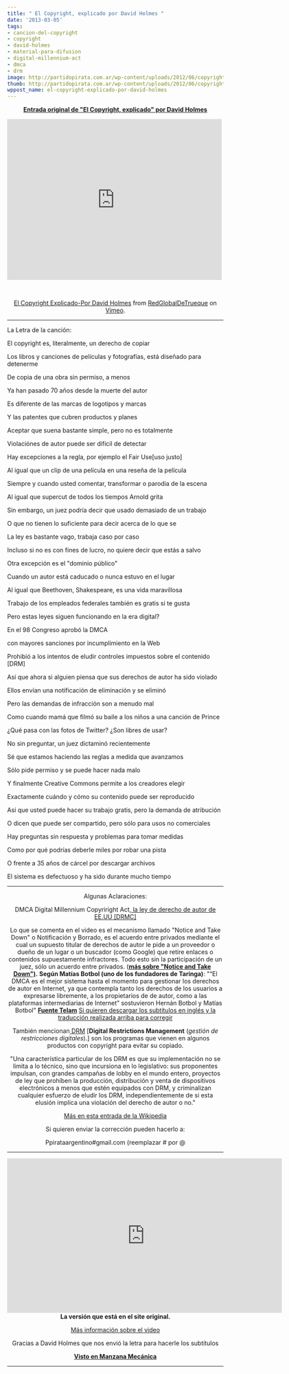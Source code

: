```yaml
---
title: " El Copyright, explicado por David Holmes "
date: '2013-03-05'
tags:
- cancion-del-copyright
- copyright
- david-holmes
- material-para-difusion
- digital-millennium-act
- dmca
- drm
image: http://partidopirata.com.ar/wp-content/uploads/2012/06/copyright.jpg
thumb: http://partidopirata.com.ar/wp-content/uploads/2012/06/copyright-150x150.jpg
wppost_name: el-copyright-explicado-por-david-holmes
---
```


<p style="text-align: center;"><strong><a title="Posts by David Holmes" href="http://pandodaily.com/author/davidmholmes/" rel="author">Entrada original de "El Copyright, explicado" por David Holmes</a></strong></p>
<iframe src="http://player.vimeo.com/video/61084082" height="375" width="500" allowfullscreen="" frameborder="0"></iframe>

&nbsp;
<p style="text-align: center;"><a href="http://vimeo.com/61084082">El Copyright Explicado-Por David Holmes</a> from <a href="http://vimeo.com/user14381115">RedGlobalDeTrueque</a> on <a href="http://vimeo.com">Vimeo</a>.</p>


<hr />

La Letra de la canción:

El copyright es, literalmente, un derecho de copiar

Los libros y canciones de películas y fotografías, está diseñado para detenerme

De copia de una obra sin permiso, a menos

Ya han pasado 70 años desde la muerte del autor

Es diferente de las marcas de logotipos y marcas

Y las patentes que cubren productos y planes

Aceptar que suena bastante simple, pero no es totalmente

Violaciónes de autor puede ser difícil de detectar

Hay excepciones a la regla, por ejemplo el Fair Use[uso justo]

Al igual que un clip de una película en una reseña de la película

Siempre y cuando usted comentar, transformar o parodia de la escena

Al igual que supercut de todos los tiempos Arnold grita

Sin embargo, un juez podría decir que usado demasiado de un trabajo

O que no tienen lo suficiente para decir acerca de lo que se

La ley es bastante vago, trabaja caso por caso

Incluso si no es con fines de lucro, no quiere decir que estás a salvo

Otra excepción es el "dominio público"

Cuando un autor está caducado o nunca estuvo en el lugar

Al igual que Beethoven, Shakespeare, es una vida maravillosa

Trabajo de los empleados federales también es gratis si te gusta

Pero estas leyes siguen funcionando en la era digital?

En el 98 Congreso aprobó la DMCA

con mayores sanciones por incumplimiento en la Web

Prohibió a los intentos de eludir controles impuestos sobre el contenido [DRM]

Así que ahora si alguien piensa que sus derechos de autor ha sido violado

Ellos envían una notificación de eliminación y se eliminó

Pero las demandas de infracción son a menudo mal

Como cuando mamá que filmó su baile a los niños a una canción de Prince

¿Qué pasa con las fotos de Twitter? ¿Son libres de usar?

No sin preguntar, un juez dictaminó recientemente

Sé que estamos haciendo las reglas a medida que avanzamos

Sólo pide permiso y se puede hacer nada malo

Y finalmente Creative Commons permite a los creadores elegir

Exactamente cuándo y cómo su contenido puede ser reproducido

Así que usted puede hacer su trabajo gratis, pero la demanda de atribución

O dicen que puede ser compartido, pero sólo para usos no comerciales

Hay preguntas sin respuesta y problemas para tomar medidas

Como por qué podrías deberle miles por robar una pista

O frente a 35 años de cárcel por descargar archivos

El sistema es defectuoso y ha sido durante mucho tiempo

<hr />
<p style="text-align: center;">Algunas Aclaraciones:</p>
<p style="text-align: center;">DMCA Digital Millennium Copyriright Act,<a href="https://es.wikipedia.org/wiki/Digital_Millennium_Copyright_Act" target="_blank"> la ley de derecho de autor de EE.UU [DRMC]</a></p>
<p style="text-align: center;">Lo que se comenta en el video es el mecanismo llamado "Notice and Take Down" o Notificación y Borrado, es el acuerdo entre privados mediante el cual un supuesto titular de derechos de autor le pide a un proveedor o dueño de un lugar o un buscador (como Google) que retire enlaces o contenidos supuestamente infractores. Todo esto sin la participación de un juez, sólo un acuerdo entre privados. (<strong><a href="http://partidopirata.com.ar/7805/los-peligros-del-notice-and-take-down-o-notificacion-y-retiro">más sobre "Notice and Take Down")</a>.</strong>
<strong>Según Matías Botbol (uno de los fundadores de Taringa)</strong>:
"“El DMCA es el mejor sistema hasta el momento para gestionar los derechos de autor en Internet, ya que contempla tanto los derechos de los usuarios a expresarse libremente, a los propietarios de de autor, como a las plataformas intermediarias de Internet” sostuvieron Hernán Botbol y Matías Botbol"
<strong><a href="http://www.telam.com.ar/notas/201212/911-taringa-introdujo-mejoras-en-el-sistema-de-denuncias-por-derecho-de-autor.html" target="_blank">Fuente Telam</a></strong>
<a href="http://www.mediafire.com/?afzdinznpb6sh6d" target="_blank">Si quieren descargar los subtítulos en inglés y la traducción realizada arriba para corregir</a></p>
<p style="text-align: center;">También mencionan<a href="https://es.wikipedia.org/wiki/Gesti%C3%B3n_digital_de_derechos" target="_blank"> DRM</a> [<b>Digital Restrictions Management</b> (<i>gestión de restricciones digitales</i>).] son los programas que vienen en algunos productos con copyright para evitar su copiado.</p>
<p style="text-align: center;">"Una característica particular de los DRM es que su implementación no se limita a lo técnico, sino que incursiona en lo legislativo: sus proponentes impulsan, con grandes campañas de lobby en el mundo entero, proyectos de ley que prohíben la producción, distribución y venta de dispositivos electrónicos a menos que estén equipados con DRM, y criminalizan cualquier esfuerzo de eludir los DRM, independientemente de si esta elusión implica una violación del derecho de autor o no."</p>
<p style="text-align: center;"><a href="https://es.wikipedia.org/wiki/Gesti%C3%B3n_digital_de_derechos" target="_blank">Más en esta entrada de la Wikipedia</a></p>
<p style="text-align: center;">Si quieren enviar la corrección pueden hacerlo a:</p>
<p style="text-align: center;">Ppirataargentino#gmail.com
(reemplazar # por @</p>


<hr />
<p style="text-align: center;"><iframe title="PandoDaily Video Player" src="http://video.pandodaily.com/player/f4t" height="360" width="640" allowfullscreen="" frameborder="0"></iframe>
<strong>La versión que está en el site original.</strong></p>
<p style="text-align: center;"><a href="http://pandodaily.com/2013/02/01/pandohouse-rock-copyright-explained/" target="_blank">Más información sobre el video</a></p>
<p style="text-align: center;">Gracias a David Holmes que nos envió la letra para hacerle los subtítulos</p>
<p style="text-align: center;"><strong><a href="http://www.manzanamecanica.org/2013/03/genial_video_explica_el_copyright_los_usos_justos_el_dominio_publico_etc_en_una_cancion_de_un_minuto.html" target="_blank">Visto en Manzana Mecánica</a></strong></p>


<hr />
